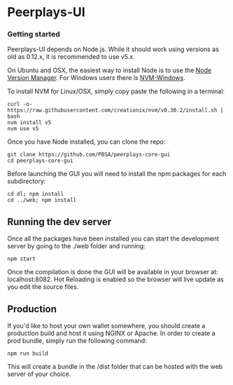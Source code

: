 Peerplays-UI
============

### Getting started

Peerplays-UI depends on Node.js. While it should work using versions as old as 0.12.x, it is recommended to use v5.x.

On Ubuntu and OSX, the easiest way to install Node is to use the [Node Version Manager](https://github.com/creationix/nvm).
For Windows users there is [NVM-Windows](https://github.com/coreybutler/nvm-windows).

To install NVM for Linux/OSX, simply copy paste the following in a terminal:
```
curl -o- https://raw.githubusercontent.com/creationix/nvm/v0.30.2/install.sh | bash
nvm install v5
nvm use v5
```

Once you have Node installed, you can clone the repo:
```
git clone https://github.com/PBSA/peerplays-core-gui
cd peerplays-core-gui
```

Before launching the GUI you will need to install the npm packages for each subdirectory:
```
cd dl; npm install
cd ../web; npm install
```

## Running the dev server

Once all the packages have been installed you can start the development server by going to the ./web folder and running:
```
npm start
```

Once the compilation is done the GUI will be available in your browser at: localhost:8082. Hot Reloading is enabled so the browser will live update as you edit the source files.

## Production
If you'd like to host your own wallet somewhere, you should create a production build and host it using NGINX or Apache. In order to create a prod bundle, simply run the following command:
```
npm run build
```
This will create a bundle in the /dist folder that can be hosted with the web server of your choice.
